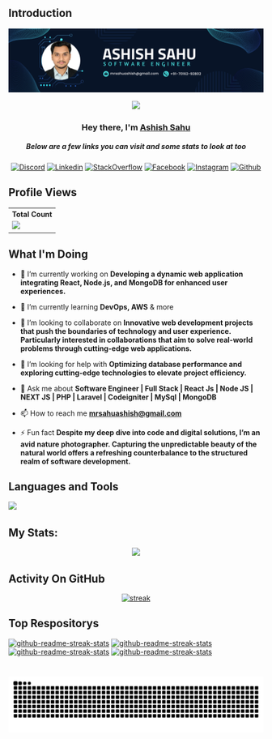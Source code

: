 ## Introduction
![logo](https://raw.githubusercontent.com/mrsahuashish/mrsahuashish/main/ashish%20sahu%20banner.png)

<p align="center">
<img src="https://readme-typing-svg.demolab.com/?lines=5+%2B%20years%20of%20coding%20experience&font=Fira%20Code&center=true&width=700&height=45&color=142847&vCenter=true&pause=1000&size=25" /></a>
</p>
<h3 align="center">Hey there, I'm <a href="https://github.com/mrsahuashish">Ashish Sahu</a></h3>

<h5 align="center">Below are a few links you can visit and some stats to look at too</h5>

<p align="center">
 <a href="https://twitter.com/mrsahuashish" target="_blank"><img alt="Discord" title="Twitter" src="https://img.shields.io/badge/-Twitter-03a9f4?style=for-the-badge&logo=twitter&logoColor=white"/></a>
  <a href="https://linkedin.com/in/mrsahuashish" target="_blank"><img alt="Linkedin" title="Linkedin" src="https://img.shields.io/badge/-Linkedin-1976d2?style=for-the-badge&logo=linkedin&logoColor=white"/></a>
  <a href="https://stackoverflow.com/users/23340623" target="_blank"><img alt="StackOverflow" title="StackOverflow" src="https://img.shields.io/badge/stack%20overflow-FE7A16?logo=stack-overflow&logoColor=white&style=for-the-badge"/></a>
  <a href="https://fb.com/mrsahuashish" target="_blank"><img alt="Facebook" title="Facebook" src="https://img.shields.io/badge/-Facebook-1976d2?style=for-the-badge&logo=Facebook&logoColor=white"/></a>
  <a href="https://instagram.com/mrsahuashish" target="_blank"><img alt="Instagram" title="Instagram" src="https://img.shields.io/badge/Instagram-E4405F?style=for-the-badge&logo=instagram&logoColor=white"/></a>
  <a href="https://github.com/mrsahuashish" target="_blank"><img alt="Github" title="Github" src="https://img.shields.io/badge/Github-555555?style=for-the-badge&logo=github&logoColor=white"/></a>
</p>

 
## Profile Views
  <table>
    <tr>
      <!-- <th>Profile Views</th> -->
      <th>Total Count</th>
    </tr>
    <tr>
      <td>
         <a href="https://github.com/mrsahuashish"> <img src="https://komarev.com/ghpvc/?username=mrsahuashish&style=for-the-badge&color=brightgreen"> </a>
      </td>
    </tr>
  </table>

## What I'm Doing

- 🔭 I’m currently working on **Developing a dynamic web application integrating React, Node.js, and MongoDB for enhanced user experiences.**

- 🌱 I’m currently learning **DevOps, AWS** & more

- 👯 I’m looking to collaborate on **Innovative web development projects that push the boundaries of technology and user experience. Particularly interested in collaborations that aim to solve real-world problems through cutting-edge web applications.**

- 🤝 I’m looking for help with **Optimizing database performance and exploring cutting-edge technologies to elevate project efficiency.**

- 💬 Ask me about **Software Engineer | Full Stack | React Js | Node JS | NEXT JS | PHP | Laravel | Codeigniter | MySql | MongoDB**

- 📫 How to reach me **mrsahuashish@gmail.com**

- ⚡ Fun fact **Despite my deep dive into code and digital solutions, I’m an avid nature photographer. Capturing the unpredictable beauty of the natural world offers a refreshing counterbalance to the structured realm of software development.**

## Languages and Tools

<p align="left"> <a href="https://github.com/mrsahuashish"><img src="https://skillicons.dev/icons?i=vscode,github,git,gitlab,html,js,jquery,css,sass,php,laravel,react,redux,ts,nodejs,nextjs,nestjs,npm,mongodb,mysql,express,firebase,postman,ubuntu"> </a> </p>

## My Stats:
<p align="center">
<img height="200px" src="https://github-readme-stats.vercel.app/api?username=mrsahuashish&hide_border=true&show_icons=true&count_private=true&theme=gruvbox&bg_color=151515">
</p>

## Activity On GitHub

<p align="center">
  <a href="https://github.com/mrsahuashish">      
<img title="stats" alt="streak" src="https://github-readme-streak-stats.herokuapp.com/?user=mrsahuashish&theme=dark&hide_border=true&stroke=f53b3b"/>
</a> 
</p>

## Top Respositorys
  <p align="left">
     <a href="https://github.com/mrsahuashish/firebase-otp-verification-laravel"><img width="278" src="https://denvercoder1-github-readme-stats.vercel.app/api/pin/?username=mrsahuashish&repo=firebase-otp-verification-laravel&theme=react&bg_color=1F222E&title_color=F8D866&hide_border=true&icon_color=F8D866&show_icons=false" alt="github-readme-streak-stats"></a>
    <a href="https://github.com/mrsahuashish/pithy"><img width="278" src="https://denvercoder1-github-readme-stats.vercel.app/api/pin/?username=mrsahuashish&repo=pithy&theme=react&bg_color=1F222E&title_color=F8D866&hide_border=true&icon_color=F8D866&show_icons=false" alt="github-readme-streak-stats"></a>
   <a href="https://github.com/mrsahuashish/stockMarketDemo"><img width="278" src="https://denvercoder1-github-readme-stats.vercel.app/api/pin/?username=mrsahuashish&repo=stockMarketDemo&theme=react&bg_color=1F222E&title_color=F8D866&hide_border=true&icon_color=F8D866&show_icons=false" alt="github-readme-streak-stats"></a>
    <a href="https://github.com/mrsahuashish/Ticket-Booking-WebApp"><img width="278" src="https://denvercoder1-github-readme-stats.vercel.app/api/pin/?username=mrsahuashish&repo=Ticket-Booking-WebApp&theme=react&bg_color=1F222E&title_color=F8D866&hide_border=true&icon_color=F8D866&show_icons=false" alt="github-readme-streak-stats"></a>
  </p>

###

<br clear="both">

<img src="https://raw.githubusercontent.com/mrsahuashish/mrsahuashish/output/snake.svg" alt="Snake animation" />
